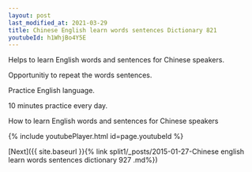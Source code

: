 ```yaml
---
layout: post
last_modified_at: 2021-03-29
title: Chinese English learn words sentences Dictionary 821 
youtubeId: h1WhjBo4Y5E
---
```

 
 
Helps to learn English words and sentences for Chinese speakers.

Opportunitiy to repeat the words sentences. 

Practice English language. 
 
10 minutes practice every day. 
 
How to learn English words and sentences for Chinese speakers 
 
{% include youtubePlayer.html id=page.youtubeId %}
 
 
[Next]({{ site.baseurl }}{% link  split1/_posts/2015-01-27-Chinese english learn words sentences dictionary 927 .md%})
 

